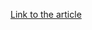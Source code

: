 [Link to the article](https://thehackernews.com/2025/07/critical-mitel-flaw-lets-hackers-bypass.html)
